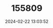 ---
title: "155809"
category: "Marstoniopsis croatica"
draft: false
date: 2024-02-22 13:03:52
languages:
  Slovenian: ["Jamski Marstoniopsis"]
---